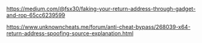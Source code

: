 https://medium.com/@fsx30/faking-your-return-address-through-gadget-and-rop-65cc6239599

https://www.unknowncheats.me/forum/anti-cheat-bypass/268039-x64-return-address-spoofing-source-explanation.html